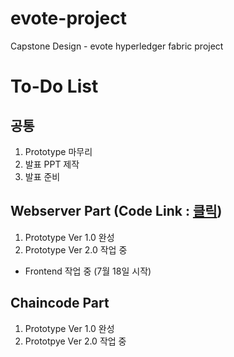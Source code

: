 # evote-project
Capstone Design - evote hyperledger fabric project

# To-Do List
## 공통
1. Prototype 마무리
2. 발표 PPT 제작
3. 발표 준비

## Webserver Part (Code Link : [**클릭**](https://github.com/BL-UCKSS/evote-project/tree/master/WebServer/Code/web-app))
1. Prototype Ver 1.0 완성
2. Prototype Ver 2.0 작업 중
- Frontend 작업 중 (7월 18일 시작)

## Chaincode Part
1. Prototype Ver 1.0 완성
2. Prototpye Ver 2.0 작업 중
